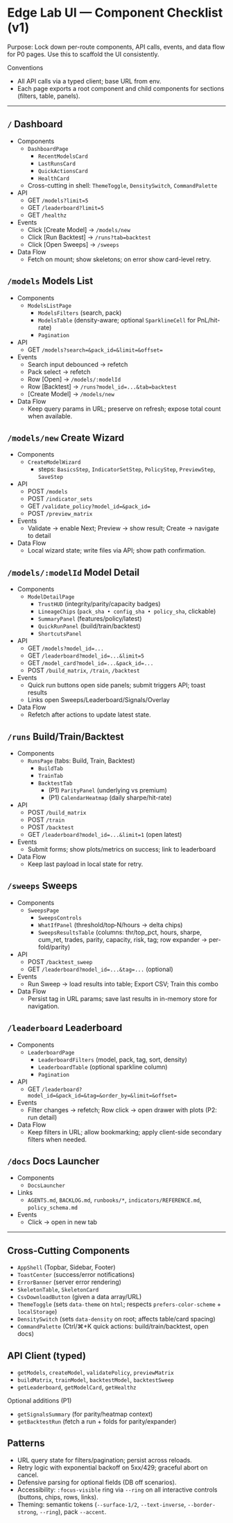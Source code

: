 # Edge Lab UI — Component Checklist (v1)

Purpose: Lock down per-route components, API calls, events, and data flow for P0 pages. Use this to scaffold the UI consistently.

Conventions
- All API calls via a typed client; base URL from env.
- Each page exports a root component and child components for sections (filters, table, panels).

---

## `/` Dashboard
- Components
  - `DashboardPage`
    - `RecentModelsCard`
    - `LastRunsCard`
    - `QuickActionsCard`
    - `HealthCard`
  - Cross-cutting in shell: `ThemeToggle`, `DensitySwitch`, `CommandPalette`
- API
  - GET `/models?limit=5`
  - GET `/leaderboard?limit=5`
  - GET `/healthz`
- Events
  - Click [Create Model] → `/models/new`
  - Click [Run Backtest] → `/runs?tab=backtest`
  - Click [Open Sweeps] → `/sweeps`
- Data Flow
  - Fetch on mount; show skeletons; on error show card-level retry.

## `/models` Models List
- Components
  - `ModelsListPage`
    - `ModelsFilters` (search, pack)
    - `ModelsTable` (density-aware; optional `SparklineCell` for PnL/hit-rate)
    - `Pagination`
- API
  - GET `/models?search=&pack_id=&limit=&offset=`
- Events
  - Search input debounced → refetch
  - Pack select → refetch
  - Row [Open] → `/models/:modelId`
  - Row [Backtest] → `/runs?model_id=...&tab=backtest`
  - [Create Model] → `/models/new`
- Data Flow
  - Keep query params in URL; preserve on refresh; expose total count when available.

## `/models/new` Create Wizard
- Components
  - `CreateModelWizard`
    - steps: `BasicsStep`, `IndicatorSetStep`, `PolicyStep`, `PreviewStep`, `SaveStep`
- API
  - POST `/models`
  - POST `/indicator_sets`
  - GET `/validate_policy?model_id=&pack_id=`
  - POST `/preview_matrix`
- Events
  - Validate → enable Next; Preview → show result; Create → navigate to detail
- Data Flow
  - Local wizard state; write files via API; show path confirmation.

## `/models/:modelId` Model Detail
- Components
  - `ModelDetailPage`
    - `TrustHUD` (integrity/parity/capacity badges)
    - `LineageChips` (`pack_sha • config_sha • policy_sha`, clickable)
    - `SummaryPanel` (features/policy/latest)
    - `QuickRunPanel` (build/train/backtest)
    - `ShortcutsPanel`
- API
  - GET `/models?model_id=...`
  - GET `/leaderboard?model_id=...&limit=5`
  - GET `/model_card?model_id=...&pack_id=...`
  - POST `/build_matrix`, `/train`, `/backtest`
- Events
  - Quick run buttons open side panels; submit triggers API; toast results
  - Links open Sweeps/Leaderboard/Signals/Overlay
- Data Flow
  - Refetch after actions to update latest state.

## `/runs` Build/Train/Backtest
- Components
  - `RunsPage` (tabs: Build, Train, Backtest)
    - `BuildTab`
    - `TrainTab`
    - `BacktestTab`
      - (P1) `ParityPanel` (underlying vs premium)
      - (P1) `CalendarHeatmap` (daily sharpe/hit-rate)
- API
  - POST `/build_matrix`
  - POST `/train`
  - POST `/backtest`
  - GET `/leaderboard?model_id=...&limit=1` (open latest)
- Events
  - Submit forms; show plots/metrics on success; link to leaderboard
- Data Flow
  - Keep last payload in local state for retry.

## `/sweeps` Sweeps
- Components
  - `SweepsPage`
    - `SweepsControls`
    - `WhatIfPanel` (threshold/top‑N/hours → delta chips)
    - `SweepsResultsTable` (columns: thr/top_pct, hours, sharpe, cum_ret, trades, parity, capacity, risk, tag; row expander → per-fold/parity)
- API
  - POST `/backtest_sweep`
  - GET `/leaderboard?model_id=...&tag=...` (optional)
- Events
  - Run Sweep → load results into table; Export CSV; Train this combo
- Data Flow
  - Persist tag in URL params; save last results in in-memory store for navigation.

## `/leaderboard` Leaderboard
- Components
  - `LeaderboardPage`
    - `LeaderboardFilters` (model, pack, tag, sort, density)
    - `LeaderboardTable` (optional sparkline column)
    - `Pagination`
- API
  - GET `/leaderboard?model_id=&pack_id=&tag=&order_by=&limit=&offset=`
- Events
  - Filter changes → refetch; Row click → open drawer with plots (P2: run detail)
- Data Flow
  - Keep filters in URL; allow bookmarking; apply client-side secondary filters when needed.

## `/docs` Docs Launcher
- Components
  - `DocsLauncher`
- Links
  - `AGENTS.md`, `BACKLOG.md`, `runbooks/*`, `indicators/REFERENCE.md`, `policy_schema.md`
- Events
  - Click → open in new tab

---

## Cross-Cutting Components
- `AppShell` (Topbar, Sidebar, Footer)
- `ToastCenter` (success/error notifications)
- `ErrorBanner` (server error rendering)
- `SkeletonTable`, `SkeletonCard`
- `CsvDownloadButton` (given a data array/URL)
- `ThemeToggle` (sets `data-theme` on `html`; respects `prefers-color-scheme` + `localStorage`)
- `DensitySwitch` (sets `data-density` on root; affects table/card spacing)
- `CommandPalette` (Ctrl/⌘+K quick actions: build/train/backtest, open docs)

## API Client (typed)
- `getModels`, `createModel`, `validatePolicy`, `previewMatrix`
- `buildMatrix`, `trainModel`, `backtestModel`, `backtestSweep`
- `getLeaderboard`, `getModelCard`, `getHealthz`
  
Optional additions (P1)
- `getSignalsSummary` (for parity/heatmap context)
- `getBacktestRun` (fetch a run + folds for parity/expander)

## Patterns
- URL query state for filters/pagination; persist across reloads.
- Retry logic with exponential backoff on 5xx/429; graceful abort on cancel.
- Defensive parsing for optional fields (DB off scenarios).
- Accessibility: `:focus-visible` ring via `--ring` on all interactive controls (buttons, chips, rows, links).
- Theming: semantic tokens (`--surface-1/2`, `--text-inverse`, `--border-strong`, `--ring`), pack `--accent`.
